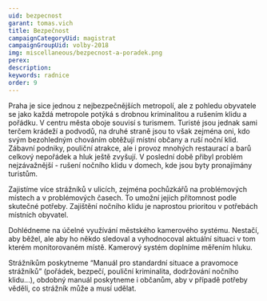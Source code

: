 ```yaml
---
uid: bezpecnost
garant: tomas.vich
title: Bezpečnost
campaignCategoryUid: magistrat
campaignGroupUid: volby-2018
img: miscellaneous/bezpecnost-a-poradek.png
perex: 
description: 
keywords: radnice
order: 9
---
```


Praha je sice jednou z nejbezpečnějších metropolí, ale z pohledu obyvatele se jako každá metropole potýká s drobnou kriminalitou a rušením klidu a pořádku. V centru města oboje souvisí s turismem. Turisté jsou jednak sami terčem krádeží a podvodů, na druhé straně jsou to však zejména oni, kdo svým bezohledným chováním obtěžují místní občany a ruší noční klid. Zábavní podniky, pouliční atrakce, ale i provoz mnohých restaurací a barů celkový nepořádek a hluk ještě zvyšují. V poslední době přibyl problém nejzávažnější - rušení nočního klidu v domech, kde jsou byty pronajímány turistům.

Zajistíme více strážníků v ulicích, zejména pochůzkářů na problémových místech a v problémových časech. To umožní jejich přítomnost podle skutečné potřeby. Zajištění nočního klidu je naprostou prioritou v potřebách místních obyvatel.

Dohlédneme na účelné využívání městského kamerového systému. Nestačí, aby běžel, ale aby ho někdo sledoval a vyhodnocoval aktuální situaci v tom kterém monitorovaném místě.
Kamerový systém doplníme měřením hluku.

Strážníkům poskytneme “Manuál pro standardní situace a pravomoce strážníků” (pořádek, bezpečí, pouliční kriminalita, dodržování nočního klidu...), obdobný manuál poskytneme i občanům, aby v případě potřeby věděli, co strážník může a musí udělat.
